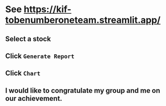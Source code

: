 # See https://kif-tobenumberoneteam.streamlit.app/
## Select a stock
## Click `Generate Report`
## Click `Chart`
## I would like to congratulate my group and me on our achievement.
